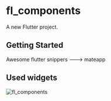 # fl_components

A new Flutter project.

## Getting Started

Awesome flutter snippers ---> mateapp

## Used widgets

![fl_components](https://github.com/user-attachments/assets/bc2f2776-0ea7-49bf-8c0b-13b3180e72ce)
